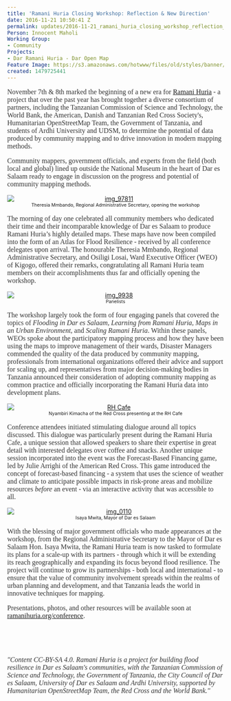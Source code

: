 ```yaml
---
title: 'Ramani Huria Closing Workshop: Reflection & New Direction'
date: 2016-11-21 10:50:41 Z
permalink: updates/2016-11-21_ramani_huria_closing_workshop_reflection_&_new_direction
Person: Innocent Maholi
Working Group:
- Community
Projects:
- Dar Ramani Huria - Dar Open Map
Feature Image: https://s3.amazonaws.com/hotwww/files/old/styles/banner/public/IMG_9878+-+1.jpg
created: 1479725441
---
```


<p style="color: #333333; font-family: Georgia, 'Times New Roman', 'Bitstream Charter', Times, serif; font-size: 16px; font-style: normal; font-variant-ligatures: normal; font-variant-caps: normal; font-weight: normal;">November 7th &amp; 8th marked the beginning of a new era for <a href="ramanihuria.org" target="_blank">Ramani Huria</a> - a project that over the past year has brought together a diverse consortium of partners, including the Tanzanian Commission of Science and Technology, the World Bank, the American, Danish and Tanzanian Red Cross Society's, Humanitarian OpenStreetMap Team, the Government of Tanzania, and students of Ardhi University and UDSM, to determine the potential of data produced by community mapping and to drive innovation in modern mapping methods.</p><p style="color: #333333; font-family: Georgia, 'Times New Roman', 'Bitstream Charter', Times, serif; font-size: 16px; font-style: normal; font-variant-ligatures: normal; font-variant-caps: normal; font-weight: normal;">Community mappers, government officials, and experts from the field (both local and global) lined up outside the National Museum in the heart of Dar es Salaam ready to engage in discussion on the progress and potential of community mapping methods.</p><p style="text-align: center;"><a href="http://ramanihuria.org/wp-content/uploads/2016/11/IMG_97811.jpg"><img class="aligncenter size-full wp-image-1811" style="display: block; margin-left: auto; margin-right: auto;" src="http://ramanihuria.org/wp-content/uploads/2016/11/IMG_97811.jpg" alt="img_97811" style="width:5616px;height:3744px"></a><span style="font-size: 8pt;">Theresia Mmbando, Regional Administrative Secretary, opening the workshop</span></p><p style="color: #333333; font-family: Georgia, 'Times New Roman', 'Bitstream Charter', Times, serif; font-size: 16px; font-style: normal; font-variant-ligatures: normal; font-variant-caps: normal; font-weight: normal;">The morning of day one celebrated all community members who dedicated their time and their incomparable knowledge of Dar es Salaam to produce Ramani Huria’s highly detailed maps. These maps have now been compiled into the form of an Atlas for Flood Resilience - received by all conference delegates upon arrival. The honourable Theresia Mmbando, Regional Administrative Secretary, and Osiligi Losai, Ward Executive Officer (WEO) of Kigogo, offered their remarks, congratulating all Ramani Huria team members on their accomplishments thus far and officially opening the workshop.</p><p style="text-align: center;"><a href="http://ramanihuria.org/wp-content/uploads/2016/11/IMG_9938.jpg"><img class="aligncenter size-full wp-image-1812" style="display: block; margin-left: auto; margin-right: auto;" src="http://ramanihuria.org/wp-content/uploads/2016/11/IMG_9938.jpg" alt="img_9938" style="width:5616px;height:3744px"></a><span style="font-size: 8pt;">Panelists</span></p><p style="color: #333333; font-family: Georgia, 'Times New Roman', 'Bitstream Charter', Times, serif; font-size: 16px; font-style: normal; font-variant-ligatures: normal; font-variant-caps: normal; font-weight: normal;">The workshop largely took the form of four engaging panels that covered the topics of&nbsp;<em>Flooding in Dar es Salaam, Learning from Ramani Huria, Maps in an Urban Environment,&nbsp;</em>and&nbsp;<em>Scaling Ramani Huria</em>. Within these panels, WEOs spoke about the participatory mapping process and how they have been using the maps to improve management of their wards, Disaster Managers commended the quality of the data produced by community mapping, professionals from international organizations offered their advice and support for scaling up, and representatives from major decision-making bodies in Tanzania announced their consideration of adopting community mapping as common practice and officially incorporating the Ramani Huria data into development plans.</p><p style="text-align: center;"><a href="http://ramanihuria.org/wp-content/uploads/2016/11/IMG_0195-1.jpg"><img class="aligncenter size-full wp-image-1815" style="display: block; margin-left: auto; margin-right: auto;" src="http://ramanihuria.org/wp-content/uploads/2016/11/IMG_0195-1.jpg" alt="RH Cafe" style="width:5616px;height:3744px"></a><span style="font-size: 8pt;">Nyambiri Kimacha of the Red Cross presenting at the RH Cafe</span></p><p style="color: #333333; font-family: Georgia, 'Times New Roman', 'Bitstream Charter', Times, serif; font-size: 16px; font-style: normal; font-variant-ligatures: normal; font-variant-caps: normal; font-weight: normal;">Conference attendees initiated stimulating dialogue around all topics discussed. This dialogue was particularly present during the Ramani Huria Cafe, a unique session that allowed speakers to share their expertise in great detail with interested delegates over coffee and snacks. Another unique session incorporated into the event was the Forecast-Based Financing game, led by Julie Arrighi of the American Red Cross. This game introduced the concept of forecast-based financing - a system that uses the science of weather and climate to anticipate possible impacts in risk-prone areas and mobilize resources&nbsp;<em>before</em>&nbsp;an event - via an interactive activity that was accessible to all.</p><p style="text-align: center;"><a href="http://ramanihuria.org/wp-content/uploads/2016/11/IMG_0110.jpg"><img class="aligncenter size-full wp-image-1813" style="display: block; margin-left: auto; margin-right: auto;" src="http://ramanihuria.org/wp-content/uploads/2016/11/IMG_0110.jpg" alt="img_0110" style="width:5616px;height:3744px"></a><span style="font-size: 8pt;">Isaya Mwita, Mayor of Dar es Salaam</span></p><p style="color: #333333; font-family: Georgia, 'Times New Roman', 'Bitstream Charter', Times, serif; font-size: 16px; font-style: normal; font-variant-ligatures: normal; font-variant-caps: normal; font-weight: normal;">With the blessing of major government officials who made appearances at the workshop, from the Regional Administrative Secretary to the Mayor of Dar es Salaam Hon. Isaya Mwita, the Ramani Huria team is now tasked to formulate its plans for a scale-up with its partners - through which it will be extending its reach geographically and expanding its focus beyond flood resilience. The project will continue to grow its partnerships - both local and international - to ensure that the value of community involvement spreads within the realms of urban planning and development, and that Tanzania leads the world in innovative techniques for mapping.</p><p style="color: #333333; font-family: Georgia, 'Times New Roman', 'Bitstream Charter', Times, serif; font-size: 16px; font-style: normal; font-variant-ligatures: normal; font-variant-caps: normal; font-weight: normal;">Presentations, photos, and other resources will be available soon at <a href="ramanihuria.org/conference" target="_blank">ramanihuria.org/conference</a>.</p><p style="color: #333333; font-family: Georgia, 'Times New Roman', 'Bitstream Charter', Times, serif; font-size: 16px; font-style: normal; font-variant-ligatures: normal; font-variant-caps: normal; font-weight: normal;">&nbsp;</p><p style="color: #333333; font-family: Georgia, 'Times New Roman', 'Bitstream Charter', Times, serif; font-size: 16px; font-style: normal; font-variant-ligatures: normal; font-variant-caps: normal; font-weight: normal;">&nbsp;</p><p><em><font color="#333333" face="Georgia, Times New Roman, Bitstream Charter, Times, serif"><span style="font-size: 16px;">"Content CC-BY-SA 4.0. Ramani Huria is a project for building flood resilience in Dar es Salaam's communities, with the Tanzanian Commission of Science and Technology, the Government of Tanzania, the City Council of Dar es Salaam, University of Dar es Salaam and Ardhi University, supported by Humanitarian OpenStreetMap Team, the Red Cross and the World Bank."</span></font></em></p>
